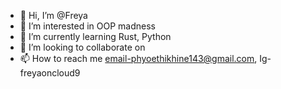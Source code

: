 - 👋 Hi, I’m @Freya
- 👀 I’m interested in OOP madness
- 🌱 I’m currently learning Rust, Python
- 💞️ I’m looking to collaborate on 
- 📫 How to reach me email-phyoethikhine143@gmail.com, Ig-freyaoncloud9

<!---
PhyoeThiKhine/PhyoeThiKhine is a ✨ special ✨ repository because its `README.md` (this file) appears on your GitHub profile.
You can click the Preview link to take a look at your changes.
--->
